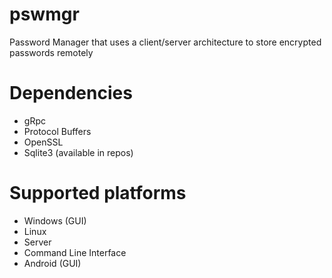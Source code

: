 # pswmgr
Password Manager that uses a client/server architecture to store encrypted passwords remotely

# Dependencies
* gRpc
* Protocol Buffers
* OpenSSL
* Sqlite3 (available in repos)

# Supported platforms
* Windows (GUI)
* Linux
 * Server
 * Command Line Interface
* Android (GUI)
